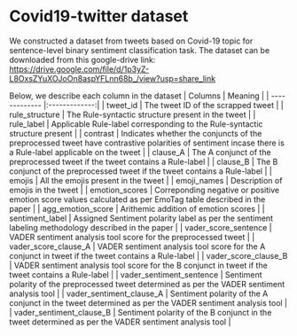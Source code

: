# Covid19-twitter dataset
We constructed a dataset from tweets based on Covid-19 topic for sentence-level binary sentiment classification task. The dataset can be downloaded from this google-drive link: https://drive.google.com/file/d/1p3yZ-L8OxsZYuXOJoOn8aspYFLnn68b_/view?usp=share_link

Below, we describe each column in the dataset
| Columns        | Meaning      |
| ------------- |:-------------:|
| tweet_id      | The tweet ID of the scrapped tweet |
| rule_structure | The Rule-syntactic structure present in the tweet |
| rule_label | Applicable Rule-label corresponding to the Rule-syntactic structure present |
| contrast | Indicates whether the conjuncts of the preprocessed tweet have contrastive polarities of sentiment incase there is a Rule-label applicable on the tweet |
| clause_A | The A conjunct of the preprocessed tweet if the tweet contains a Rule-label |
| clause_B | The B conjunct of the preprocessed tweet if the tweet contains a Rule-label |
| emojis | All the emojis present in the tweet |
| emoji_names | Description of emojis in the tweet |
| emotion_scores | Correponding negative or positive emotion score values calculated as per EmoTag table described in the paper |
| agg_emotion_score | Arithemic addition of emotion scores |
| sentiment_label | Assigned Sentiment polarity label as per the sentiment labeling methodology described in the paper |
| vader_score_sentence | VADER sentiment analysis tool score for the preprocessed tweet |
| vader_score_clause_A | VADER sentiment analysis tool score for the A conjunct in tweet if the tweet contains a Rule-label |
| vader_score_clause_B | VADER sentiment analysis tool score for the B conjunct in tweet if the tweet contains a Rule-label |
| vader_sentiment_sentence | Sentiment polarity of the preprocessed tweet determined as per the VADER sentiment analysis tool |
| vader_sentiment_clause_A | Sentiment polarity of the A conjunct in the tweet determined as per the VADER sentiment analysis tool |
| vader_sentiment_clause_B | Sentiment polarity of the B conjunct in the tweet determined as per the VADER sentiment analysis tool |
